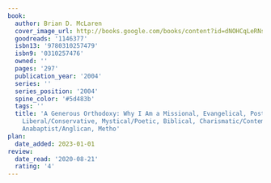 ```yaml
---
book:
  author: Brian D. McLaren
  cover_image_url: http://books.google.com/books/content?id=dNOHCqLeRNsC&printsec=frontcover&img=1&zoom=1&edge=curl&source=gbs_api
  goodreads: '1146377'
  isbn13: '9780310257479'
  isbn9: '0310257476'
  owned: ''
  pages: '297'
  publication_year: '2004'
  series: ''
  series_position: '2004'
  spine_color: '#5d483b'
  tags: ''
  title: 'A Generous Orthodoxy: Why I Am a Missional, Evangelical, Post/Protestant,
    Liberal/Conservative, Mystical/Poetic, Biblical, Charismatic/Contemplative, Fundamentalist/Calvinist,
    Anabaptist/Anglican, Metho'
plan:
  date_added: 2023-01-01
review:
  date_read: '2020-08-21'
  rating: '4'
---
```


